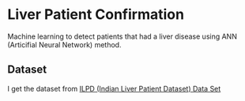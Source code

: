 # Liver Patient Confirmation
Machine learning to detect patients that had a liver disease using ANN (Articifial Neural Network) method.

## Dataset
I get the dataset from [ILPD (Indian Liver Patient Dataset) Data Set][1]

 [1]:https://archive.ics.uci.edu/ml/datasets/ILPD+(Indian+Liver+Patient+Dataset)
